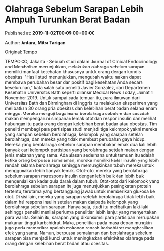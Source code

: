 
# Olahraga Sebelum Sarapan Lebih Ampuh Turunkan Berat Badan

Published at: **2019-11-02T00:05:00+00:00**

Author: **Antara, Mitra Tarigan**

Original: [Tempo](https://gaya.tempo.co/read/1267297/olahraga-sebelum-sarapan-lebih-ampuh-turunkan-berat-badan)

TEMPO.CO, Jakarta - Sebuah studi dalam Journal of Clinical Endocrinology and Metabolism menunjukkan, melakukan olahraga sebelum sarapan memiliki manfaat kesehatan khususnya untuk orang dengan kondisi obesitas. "Hasil studi menunjukkan, mengubah waktu makan dapat membawa perubahan besar dan positif bagi kesehatan Anda secara keseluruhan," kata salah satu peneliti Javier Gonzalez, dari Departemen Kesehatan Universitas Bath seperti dilansir Medical News Today, Jumat 1 November 2019.
Untuk sampai pada temuan itu, para ilmuwan dari Universitas Bath dan Birmingham di Inggris itu melakukan eksperimen yang melibatkan 30 orang pria obesitas dan kelebihan berat badan selama enam minggu.
Mereka menguji bagaimana berolahraga sebelum dan sesudah makan mempengaruhi simpanan lemak otot dan respon insulin dan melihat hubungan itu pada orang dengan kelebihan berat badan atau obesitas. Tim peneliti membagi para partisipan studi menjadi tiga kelompok yakni mereka yang sarapan sebelum berolahraga, kelompok yang sarapan setelah berolahraga, dan mereka yang tidak membuat perubahan gaya hidup.
Mereka yang berolahraga sebelum sarapan membakar lemak dua kali lebih banyak dari kelompok partisipan yang berolahraga setelah makan dengan jenis makanan yang sama. Ada alasan sederhana untuk temuan itu adalah ketika orang berpuasa semalaman, mereka memiliki kadar insulin yang lebih rendah selama berolahraga sehingga memungkinkan tubuh mereka untuk menggunakan lebih banyak lemak.
Otot-otot mereka yang berolahraga sebelum sarapan merespons insulin dengan lebih baik dan lebih baik mengendalikan kadar gula darah dalam tubuh. Otot-otot dari kelompok yang berolahraga sebelum sarapan itu juga menunjukkan peningkatan protein tertentu, terutama yang bertanggung jawab untuk memberikan glukosa ke otot.
Di sisi lain, mereka yang sarapan setelah berolahraga tidak lebih baik dalam hal respons insulin setelah makan daripada kelompok yang berolahraga sebelum sarapan. Hanya saja, studi itu melibatkan laki-laki sehingga peneliti menilai perlunya penelitian lebih lanjut yang menyertakan para wanita.
Selain itu, sarapan yang dikonsumsi para partisipan merupakan makanan tinggi karbohidrat. Maka, penelitian pada masa depan mungkin juga perlu memeriksa apakah makanan rendah karbohidrat menghasilkan efek yang sama. Namun, berpuasa semalaman dan berolahraga sebelum sarapan bisa menjadi kunci untuk meningkatkan efektivitas olahraga pada orang dengan kelebihan berat badan atau obesitas.
